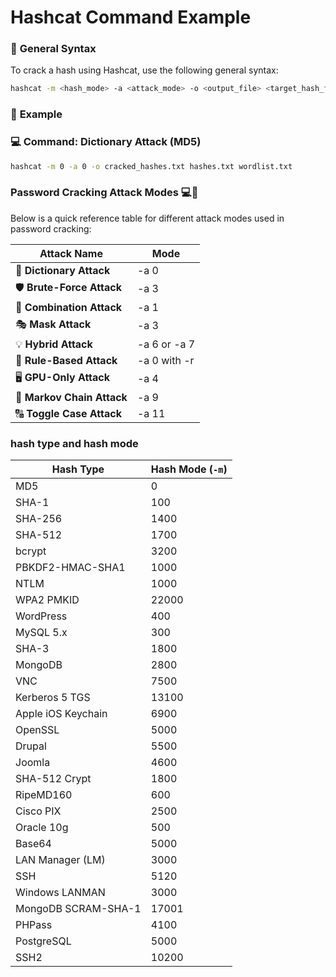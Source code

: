 # **Hashcat Command Example**

### 📝 **General Syntax**

To crack a hash using Hashcat, use the following general syntax:

```bash
hashcat -m <hash_mode> -a <attack_mode> -o <output_file> <target_hash_file> <wordlist_file>
```
### 🔐 **Example**

### 💻 **Command: Dictionary Attack (MD5)**

```bash
hashcat -m 0 -a 0 -o cracked_hashes.txt hashes.txt wordlist.txt
```

### Password Cracking Attack Modes 💻🔐

Below is a quick reference table for different attack modes used in password cracking:

| **Attack Name**         | **Mode**         |  
|-------------------------|------------------|  
| 🔑 **Dictionary Attack**  | -a 0             |  
| 🛡️ **Brute-Force Attack** | -a 3             |  
| 🔄 **Combination Attack** | -a 1             |  
| 🎭 **Mask Attack**        | -a 3             |  
| 💡 **Hybrid Attack**      | -a 6 or -a 7     |  
| 🔄 **Rule-Based Attack**  | -a 0 with -r     |  
| 🖥️ **GPU-Only Attack**    | -a 4             |  
| 🔮 **Markov Chain Attack**| -a 9             |  
| 🔠 **Toggle Case Attack** | -a 11            |  


### hash type and hash mode
| Hash Type                | Hash Mode (`-m`) |
|--------------------------|------------------|
| MD5                      | 0                |
| SHA-1                    | 100              |
| SHA-256                  | 1400             |
| SHA-512                  | 1700             |
| bcrypt                   | 3200             |
| PBKDF2-HMAC-SHA1         | 1000             |
| NTLM                     | 1000             |
| WPA2 PMKID               | 22000            |
| WordPress                | 400              |
| MySQL 5.x                | 300              |
| SHA-3                    | 1800             |
| MongoDB                  | 2800             |
| VNC                      | 7500             |
| Kerberos 5 TGS           | 13100            |
| Apple iOS Keychain       | 6900             |
| OpenSSL                  | 5000             |
| Drupal                   | 5500             |
| Joomla                   | 4600             |
| SHA-512 Crypt            | 1800             |
| RipeMD160                | 600              |
| Cisco PIX                | 2500             |
| Oracle 10g               | 500              |
| Base64                   | 5000             |
| LAN Manager (LM)         | 3000             |
| SSH                      | 5120             |
| Windows LANMAN           | 3000             |
| MongoDB SCRAM-SHA-1      | 17001            |
| PHPass                   | 4100             |
| PostgreSQL               | 5000             |
| SSH2                     | 10200            |




